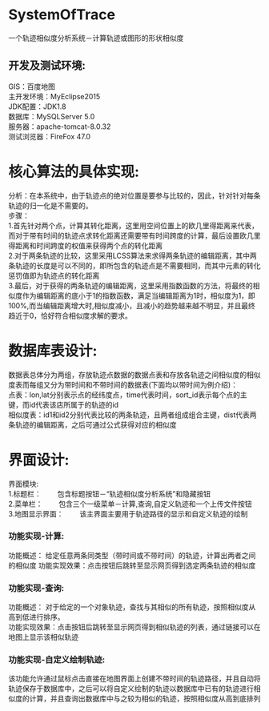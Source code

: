 # SystemOfTrace
一个轨迹相似度分析系统－计算轨迹或图形的形状相似度

## 开发及测试环境:
GIS：百度地图  
主开发环境：MyEclipse2015  
JDK配置：JDK1.8  
数据库：MySQLServer 5.0  
服务器：apache-tomcat-8.0.32  
测试浏览器：FireFox 47.0

# 核心算法的具体实现:  
分析：在本系统中，由于轨迹点的绝对位置是要参与比较的，因此，针对针对每条轨迹的归一化是不需要的。  
步骤：  
    1.首先针对两个点，计算其转化距离，这里用空间位置上的欧几里得距离来代表，而对于带有时间的轨迹点求转化距离还需要带有时间跨度的计算，最后设置欧几里得距离和时间跨度的权值来获得两个点的转化距离  
    2.对于两条轨迹的比较，这里采用LCSS算法来求得两条轨迹的编辑距离，其中两条轨迹的长度是可以不同的，即所包含的轨迹点是不需要相同，而其中元素的转化惩罚值即为轨迹点的转化距离    
    3.最后，对于获得的两条轨迹的编辑距离，这里采用指数函数的方法，将最终的相似度作为编辑距离的底小于1的指数函数，满足当编辑距离为1时，相似度为1，即100%,而当编辑距离增大时,相似度减小，且减小的趋势越来越不明显，并且最终趋近于0，恰好符合相似度求解的要求。

# 数据库表设计:  
数据表总体分为两组，存放轨迹点数据的数据点表和存放各轨迹之间相似度的相似度表而每组又分为带时间和不带时间的数据表(下面均以带时间为例介绍)：  
点表：lon,lat分别表示点的经纬度点，time代表时间，sort_id表示每个点的主键，而id代表该店所属于的轨迹的id  
相似度表：id1和id2分别代表比较的两条轨迹，且两者组成组合主键，dist代表两条轨迹的编辑距离，之后可通过公式获得对应的相似度

# 界面设计:
界面模块:  
1.标题栏：
　　包含标题按钮－“轨迹相似度分析系统”和隐藏按钮  
2.菜单栏：
　　包含三个一级菜单－计算,查询,自定义轨迹和一个上传文件按钮  
  3.地图显示界面：
　　该主界面主要用于轨迹路径的显示和自定义轨迹的绘制



### 功能实现-计算:  
功能概述： 给定任意两条同类型（带时间或不带时间）的轨迹，计算出两者之间的相似度
功能实现效果：点击按钮后跳转至显示网页得到选定两条轨迹的相似度

### 功能实现-查询:  
功能概述： 对于给定的一个对象轨迹，查找与其相似的所有轨迹，按照相似度从高到低进行排序。  
功能实现效果：点击按钮后跳转至显示网页得到相似轨迹的列表，通过链接可以在地图上显示该相似轨迹

### 功能实现-自定义绘制轨迹:  
该功能允许通过鼠标点击直接在地图界面上创建不带时间的轨迹路径，并且自动将轨迹保存于数据库中，之后可以将自定义绘制的轨迹以数据库中已有的轨迹进行相似度的计算，并且查询出数据库中与之较为相似的轨迹，按照相似度从高到底排列

